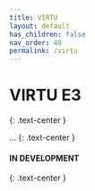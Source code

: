 ```yaml
---
title: VIRTU
layout: default
has_children: false
nav_order: 40
permalink: /virtu
---
```

# VIRTU E3
{: .text-center }

...
{: .text-center }

#### IN DEVELOPMENT
{: .text-center }
